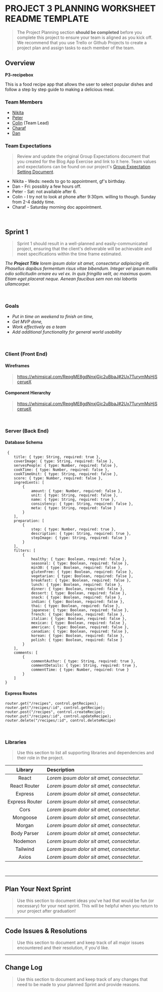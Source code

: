 # PROJECT 3 PLANNING WORKSHEET README TEMPLATE <!-- omit in toc -->

> The Project Planning section **should be completed** before you complete this project to ensure your team is aligned as you kick off. We recommend that you use Trello or Github Projects to create a project plan and assign tasks to each member of the team.

## Overview

**P3-recipebox**

This is a food recipe app that allows the user to select popular dishes and follow a step by step guide to making a delicious meal.


### Team Members

- [Nikita](https://github.com/nsavelevjs)
- [Peter](https://github.com/PolarBear97)
- [Colin](https://github.com/malcolmc10) (Team Lead)
- [Charaf](https://github.com/charafboulafaa) 
- [Dan](https://github.com/dandalgatov)

### Team Expectations
>  Review and update the original Group Expectations document that you created for the Blog App Exercise and link to it here.
Team values and expectations can be found on our project's [Group Expectation Setting Document](https://git.generalassemb.ly/sei-nyc-neptune/ux-sei-collab-p3/blob/master/group-expectations.md).

- Nikita - Weds: needs to go to appointment, gf's birthday.
- Dan - Fri: possibly a few hours off. 
- Peter - Sat: not available after 6.
- Colin - I try not to look at phone after 9:30pm. willing to though. Sunday from 2-4 daddy time.
- Charaf - Saturday morning doc appointment.

<br>

## Sprint 1

> Sprint 1 should result in a well-planned and easily-communicated project, ensuring that the client's deliverable will be achievable and meet specifications within the time frame estimated.

_The **Project Title** lorem ipsum dolor sit amet, consectetur adipiscing elit. Phasellus dapibus fermentum risus vitae bibendum. Integer vel ipsum mollis odio sollicitudin ornare eu vel ex. In quis fringilla velit, ac maximus quam. Etiam eget placerat neque. Aenean faucibus sem non nisi lobortis ullamcorper._

<br>

### Goals

- _Put in time on weekend to finish on time,_
- _Get MVP done,_
- _Work effectively as a team_
- _Add additional functionality for general world usability_

<br>

### Client (Front End)

#### Wireframes

> https://whimsical.com/ReqgME8gdNnxjGjc2uBbaJ#2Ux7TurymMsHjScerueX


#### Component Hierarchy

> https://whimsical.com/ReqgME8gdNnxjGjc2uBbaJ#2Ux7TurymMsHjScerueX

<br>

### Server (Back End)

#### Database Schema 

```
 {
    title: { type: String, required: true },
    coverImage: { type: String, required: false },
    servesPeople: { type: Number, required: false },
    cookTime: { type: Number, required: false },
    cookTimeUnit: { type: String, required: false },
    score: { type: Number, required: false },
    ingredients: [
        {
            amount: { type: Number, required: false },
            unit: { type: String, required: false },
            name: { type: String, required: true },
            consistency: { type: String, required: false },
            meta: { type: String, required: false }
        }
    ],
    preparation: [
        {
            step: { type: Number, required: true },
            description: { type: String, required: true },
            stepImage: { type: String, required: false }
        }
    ],
    filters: [
        {
            healthy: { type: Boolean, required: false },
            seasonal: { type: Boolean, required: false },
            min30: { type: Boolean, required: false },
            glutenFree: { type: Boolean, required: false },
            vegetarian: { type: Boolean, required: false },
            breakfast: { type: Boolean, required: false },
            lunch: { type: Boolean, required: false },
            dinner: { type: Boolean, required: false },
            dessert: { type: Boolean, required: false },
            snack: { type: Boolean, required: false },
            indian: { type: Boolean, required: false },
            thai: { type: Boolean, required: false },
            japanese: { type: Boolean, required: false },
            french: { type: Boolean, required: false },
            italian: { type: Boolean, required: false },
            mexican: { type: Boolean, required: false },
            american: { type: Boolean, required: false },
            canadian: { type: Boolean, required: false },
            korean: { type: Boolean, required: false },
            polish: { type: Boolean, required: false }
        }
    ],
    comments: [
        {
            commentAuthor: { type: String, required: true },
            commentDetails: { type: String, required: true },
            commentTime: { type: Number, required: true }
        }
    ]
}
```

#### Express Routes

``` 
router.get("/recipes", control.getRecipes);
router.get("/recipes/:id", control.getRecipe);
router.post("/recipes", control.createRecipe);
router.put("/recipes/:id", control.updateRecipe);
router.delete("/recipes/:id", control.deleteRecipe)
```

<br>

### Libraries

> Use this section to list all supporting libraries and dependencies and their role in the project.

|    Library     | Description                                |
| :------------: | :----------------------------------------- |
|     React      | _Lorem ipsum dolor sit amet, consectetur._ |
|  React Router  | _Lorem ipsum dolor sit amet, consectetur._ |
|    Express     | _Lorem ipsum dolor sit amet, consectetur._ |
| Express Router | _Lorem ipsum dolor sit amet, consectetur._ |
|    Cors    | _Lorem ipsum dolor sit amet, consectetur._ |
|    Mongoose    | _Lorem ipsum dolor sit amet, consectetur._ |
|    Morgan    | _Lorem ipsum dolor sit amet, consectetur._ |
|    Body Parser    | _Lorem ipsum dolor sit amet, consectetur._ |
|    Nodemon    | _Lorem ipsum dolor sit amet, consectetur._ |
|    Tailwind    | _Lorem ipsum dolor sit amet, consectetur._ |
|    Axios    | _Lorem ipsum dolor sit amet, consectetur._ |



<br>

***

## Plan Your Next Sprint

> Use this section to document ideas you've had that would be fun (or necessary) for your next sprint. This will be helpful when you return to your project after graduation!

***

## Code Issues & Resolutions

> Use this section to document and keep track of all major issues encountered and their resolution, if you'd like.

***

## Change Log

> Use this section to document and keep track of any changes that need to be made to your planned Sprint and provide reasons.